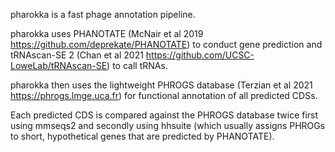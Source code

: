 pharokka is a fast phage annotation pipeline.

pharokka uses PHANOTATE (McNair et al 2019 https://github.com/deprekate/PHANOTATE) to conduct gene prediction and tRNAscan-SE 2 (Chan et al 2021 https://github.com/UCSC-LoweLab/tRNAscan-SE) to call tRNAs.

pharokka then uses the lightweight PHROGS database (Terzian et al 2021 https://phrogs.lmge.uca.fr) for functional annotation of all predicted CDSs.

Each predicted CDS is compared against the PHROGS database twice first using mmseqs2 and secondly using hhsuite (which usually assigns PHROGs to short, hypothetical genes that are predicted by PHANOTATE).

